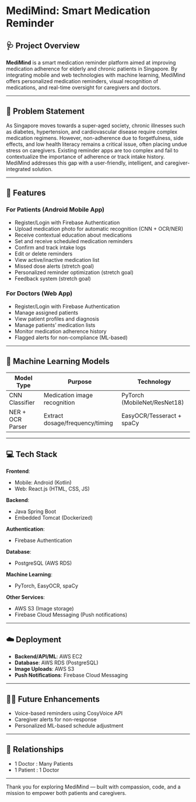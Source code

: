 # MediMind: Smart Medication Reminder

## 🩺 Project Overview

**MediMind** is a smart medication reminder platform aimed at improving medication adherence for elderly and chronic patients in Singapore. By integrating mobile and web technologies with machine learning, MediMind offers personalized medication reminders, visual recognition of medications, and real-time oversight for caregivers and doctors.

---

## 🚨 Problem Statement

As Singapore moves towards a super-aged society, chronic illnesses such as diabetes, hypertension, and cardiovascular disease require complex medication regimens. However, non-adherence due to forgetfulness, side effects, and low health literacy remains a critical issue, often placing undue stress on caregivers. Existing reminder apps are too complex and fail to contextualize the importance of adherence or track intake history. MediMind addresses this gap with a user-friendly, intelligent, and caregiver-integrated solution.

---

## 📱 Features

### For Patients (Android Mobile App)
- Register/Login with Firebase Authentication
- Upload medication photo for automatic recognition (CNN + OCR/NER)
- Receive contextual education about medications
- Set and receive scheduled medication reminders
- Confirm and track intake logs
- Edit or delete reminders
- View active/inactive medication list
- Missed dose alerts (stretch goal)
- Personalized reminder optimization (stretch goal)
- Feedback system (stretch goal)

### For Doctors (Web App)
- Register/Login with Firebase Authentication
- Manage assigned patients
- View patient profiles and diagnosis
- Manage patients’ medication lists
- Monitor medication adherence history
- Flagged alerts for non-compliance (ML-based)

---

## 🧠 Machine Learning Models

| Model Type         | Purpose                                | Technology              |
|--------------------|----------------------------------------|--------------------------|
| CNN Classifier     | Medication image recognition           | PyTorch (MobileNet/ResNet18) |
| NER + OCR Parser   | Extract dosage/frequency/timing        | EasyOCR/Tesseract + spaCy |


---

## 💻 Tech Stack

**Frontend**:  
- Mobile: Android (Kotlin)  
- Web: React.js (HTML, CSS, JS)

**Backend**:  
- Java Spring Boot  
- Embedded Tomcat (Dockerized)  

**Authentication**:  
- Firebase Authentication

**Database**:  
- PostgreSQL (AWS RDS)

**Machine Learning**:  
- PyTorch, EasyOCR, spaCy

**Other Services**:  
- AWS S3 (Image storage)  
- Firebase Cloud Messaging (Push notifications)

---

## ☁️ Deployment

- **Backend/API/ML**: AWS EC2  
- **Database**: AWS RDS (PostgreSQL)  
- **Image Uploads**: AWS S3  
- **Push Notifications**: Firebase Cloud Messaging


---

## 👩‍⚕️ Future Enhancements
- Voice-based reminders using CosyVoice API
- Caregiver alerts for non-response
- Personalized ML-based schedule adjustment

---

## 🔗 Relationships
- 1 Doctor : Many Patients  
- 1 Patient : 1 Doctor  

---

Thank you for exploring MediMind — built with compassion, code, and a mission to empower both patients and caregivers.
